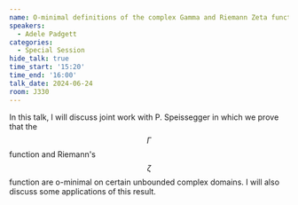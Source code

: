 ```yaml
---
name: O-minimal definitions of the complex Gamma and Riemann Zeta functions
speakers:
  - Adele Padgett
categories:
  - Special Session
hide_talk: true
time_start: '15:20'
time_end: '16:00'
talk_date: 2024-06-24
room: J330
---
```


In this talk, I will discuss joint work with P. Speissegger in which we prove that the $$\Gamma$$ function and Riemann's $$\zeta$$ function are o-minimal on certain unbounded complex domains. I will also discuss some applications of this result. 
